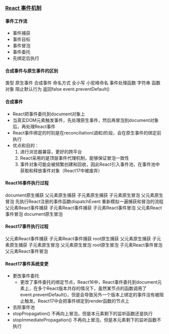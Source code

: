 ### [React 事件机制](https://www.bilibili.com/video/BV1wh411i7j8?spm_id_from=333.999.0.0)

#### 事件工作流
- 事件捕获
- 事件目标
- 事件冒泡
- 事件委托
- 先绑定后执行

#### 合成事件与原生事件的区别
类型         原生事件     合成事件
命名方式      全小写       小驼峰命名
事件处理函数  字符串       函数对象
阻止默认行为  返回false    event.preventDefault()

#### 合成事件
- React把事件委托到document对象上
- 当真实DOM元素触发事件，先处理原生事件，然后再冒泡到document对象后，再处理React事件
- React事件绑定的时刻是在reconciliation(调和)阶段，会在原生事件的绑定前执行
- 优点和目的：
  1. 进行浏览器兼容，更好的跨平台
  2. React采用的是顶层事件代理机制，能够保证冒泡一致性
  2. 事件对象可能会被频繁创建和回收，因此React引入事件池，在事件池中获取和释放事件对象（React17中被废弃）

#### React16事件执行过程
document原生捕获
父元素原生捕获
子元素原生捕获
子元素原生冒泡
父元素原生冒泡
先执行React注册的事件函数dispatchEvent 重新模拟一遍捕获和冒泡的流程
父元素React事件捕获
子元素React事件捕获
子元素React事件冒泡
父元素React事件冒泡
document原生冒泡

#### React17事件执行过程
父元素React事件捕获
子元素React事件捕获
root原生捕获
父元素原生捕获
子元素原生捕获
子元素原生冒泡
父元素原生冒泡
root原生冒泡
子元素React事件冒泡
父元素React事件冒泡

#### React17事件系统变更
- 更改事件委托
  - 更改了事件委托的绑定节点，React16中，React事件委托到document元素上，在多个React版本共存的情况下，虽然某节点的函数调用了event.preventDefault()，但是会导致另外一个版本上绑定的事件没有被阻止触发。React17中会把事件绑定到render函数的节点上
- 去除事件池
- stopPropagation()  不再向上冒泡，但是本元素剩下的监听函数还是执行
- stopImmediatePropagation() 不再向上冒泡，但是本元素剩下的监听函数不执行
